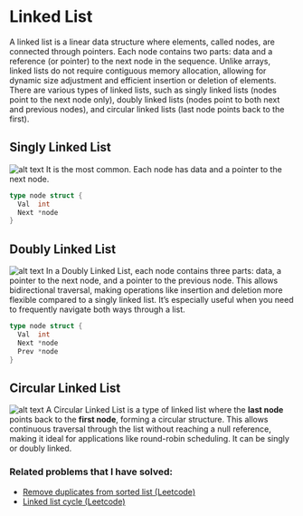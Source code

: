 # Linked List

A linked list is a linear data structure where elements, called nodes, are connected through pointers. Each node contains two parts: data and a reference (or pointer) to the next node in the sequence. Unlike arrays, linked lists do not require contiguous memory allocation, allowing for dynamic size adjustment and efficient insertion or deletion of elements. There are various types of linked lists, such as singly linked lists (nodes point to the next node only), doubly linked lists (nodes point to both next and previous nodes), and circular linked lists (last node points back to the first).

## Singly Linked List
![alt text](https://cdn.programiz.com/sites/tutorial2program/files/linked-list-concept_0.png)
It is the most common. Each node has data and a pointer to the next node.

```go
type node struct {
  Val  int
  Next *node
}
```

## Doubly Linked List
![alt text](https://cdn.programiz.com/sites/tutorial2program/files/doubly-linked-list-concept.png)
In a Doubly Linked List, each node contains three parts: data, a pointer to the next node, and a pointer to the previous node. This allows bidirectional traversal, making operations like insertion and deletion more flexible compared to a singly linked list. It’s especially useful when you need to frequently navigate both ways through a list.

```go
type node struct {
  Val  int
  Next *node
  Prev *node
}
```

## Circular Linked List
![alt text](https://cdn.programiz.com/sites/tutorial2program/files/circular-linked-list.png)
A Circular Linked List is a type of linked list where the **last node** points back to the **first node**, forming a circular structure. This allows continuous traversal through the list without reaching a null reference, making it ideal for applications like round-robin scheduling. It can be singly or doubly linked.

### Related problems that I have solved:
- [Remove duplicates from sorted list (Leetcode)](https://leetcode.com/problems/remove-duplicates-from-sorted-list/)
- [Linked list cycle (Leetcode)](https://leetcode.com/problems/linked-list-cycle/)
